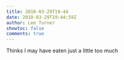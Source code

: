 ```yaml
---
title: 2010-03-29T19-44
date: 2010-03-29T19:44:59Z
author: Lee Turner
showtoc: false
comments: true
---
```


Thinks I may have eaten just a little too much

